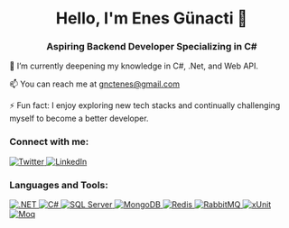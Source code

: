 <h1 align="center">Hello, I'm Enes Günacti 👋</h1>
<h3 align="center">Aspiring Backend Developer Specializing in C#</h3>

🌱 I’m currently deepening my knowledge in C#, .Net, and Web API.

📫 You can reach me at gnctenes@gmail.com

⚡ Fun fact: I enjoy exploring new tech stacks and continually challenging myself to become a better developer.

<h3 align="left">Connect with me:</h3>
<p align="left">
  <a href="https://twitter.com/enes_gunact" target="_blank">
    <img src="https://img.shields.io/badge/Twitter-1DA1F2?style=for-the-badge&logo=twitter&logoColor=white" alt="Twitter" />
  </a>
  <a href="https://linkedin.com/in/enes-günaçtı-0895061a5" target="_blank">
    <img src="https://img.shields.io/badge/LinkedIn-0077B5?style=for-the-badge&logo=linkedin&logoColor=white" alt="LinkedIn" />
  </a>
</p>
<h3 align="left">Languages and Tools:</h3>
<p align="left">
  <a href="https://dotnet.microsoft.com/" target="_blank" rel="noreferrer">
    <img src="https://img.shields.io/badge/.NET-512BD4?style=for-the-badge&logo=dotnet&logoColor=white" alt=".NET" />
  </a>
  <a href="https://www.w3schools.com/cs/" target="_blank" rel="noreferrer">
    <img src="https://img.shields.io/badge/C%23-239120?style=for-the-badge&logo=c-sharp&logoColor=white" alt="C#" />
  </a>
  <a href="https://www.microsoft.com/en-us/sql-server" target="_blank" rel="noreferrer">
    <img src="https://img.shields.io/badge/Microsoft%20SQL%20Server-CC2927?style=for-the-badge&logo=microsoft%20sql%20server&logoColor=white" alt="SQL Server" />
  </a>
  <a href="https://www.mongodb.com/" target="_blank" rel="noreferrer">
    <img src="https://img.shields.io/badge/MongoDB-47A248?style=for-the-badge&logo=mongodb&logoColor=white" alt="MongoDB" />
  </a>
  <a href="https://redis.io/" target="_blank" rel="noreferrer">
    <img src="https://img.shields.io/badge/Redis-DC382D?style=for-the-badge&logo=redis&logoColor=white" alt="Redis" />
  </a>
  <a href="https://www.rabbitmq.com/" target="_blank" rel="noreferrer">
    <img src="https://img.shields.io/badge/RabbitMQ-FF6600?style=for-the-badge&logo=rabbitmq&logoColor=white" alt="RabbitMQ" />
  </a>
   <a href="https://xunit.net/" target="_blank" rel="noreferrer">
    <img src="https://img.shields.io/badge/xUnit.net-5C2D91?style=for-the-badge&logo=xunit&logoColor=white" alt="xUnit" />
  </a>
  <a href="https://moq.github.io/" target="_blank" rel="noreferrer">
    <img src="https://img.shields.io/badge/Moq-007ACC?style=for-the-badge&logo=moq&logoColor=white" alt="Moq" />
  </a>
</p>
